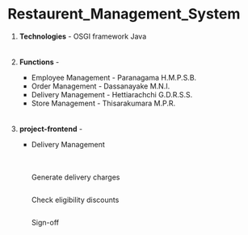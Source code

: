 # Restaurent_Management_System

<ol>
  <li><b>Technologies</b> - OSGI framework Java</li>
  <br></br>
  
  <li><b>Functions</b> - </li>
  <ul type="square">
  <li>Employee Management - Paranagama H.M.P.S.B.</li>
  <li>Order Management  - Dassanayake M.N.I.</li>
  <li>Delivery Management - Hettiarachchi G.D.R.S.S.</li>
  <li>Store Management - Thisarakumara M.P.R.</li>
  </ul>
  <br></br>
  
  <li><b>project-frontend</b> - </li>
  
  <ul type="square">
  <li> Delivery Management</li>
  <br></br>

  <p> Generate delivery charges</p>
  <img src=""></img>
  
  <p> Check eligibility discounts</p>
  <img src=""></img>
  
  <p> Sign-off</p>
  <img src=""></img>
  
</ol>



